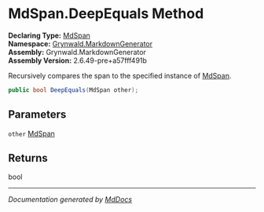 ﻿<!--  
  <auto-generated>   
    The contents of this file were generated by a tool.  
    Changes to this file may be list if the file is regenerated  
  </auto-generated>   
-->

# MdSpan.DeepEquals Method

**Declaring Type:** [MdSpan](../index.md)  
**Namespace:** [Grynwald.MarkdownGenerator](../../index.md)  
**Assembly:** Grynwald.MarkdownGenerator  
**Assembly Version:** 2.6.49\-pre+a57fff491b

Recursively compares the span to the specified instance of [MdSpan](../index.md).

```csharp
public bool DeepEquals(MdSpan other);
```

## Parameters

`other`  [MdSpan](../index.md)

## Returns

bool

___

*Documentation generated by [MdDocs](https://github.com/ap0llo/mddocs)*
